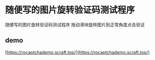 # 随便写的图片旋转验证码测试程序

随便写的图片旋转验证码测试程序 拖动滑块旋转图片到正常角度点击验证

## demo

[https://rocaptchademo.scraft.top/](https://rocaptchademo.scraft.top/)
